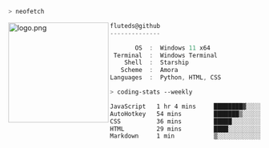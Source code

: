```zsh
> neofetch
```

<!--img align="left" src="https://github.com/fluteds.png" alt="logo.png" width="200"/>-->
<img align="left" src="https://external-content.duckduckgo.com/iu/?u=https%3A%2F%2F78.media.tumblr.com%2F975fca5f82161b190efdcaa05ffbd4ec%2Ftumblr_p6q6m9TJF01x3p3jmo1_500.png&f=1&nofb=1" alt="logo.png" width="200"/>

```csharp
fluteds@github
--------------

       OS  :  Windows 11 x64
 Terminal  :  Windows Terminal
    Shell  :  Starship
   Scheme  :  Amora
Languages  :  Python, HTML, CSS
```

```zsh
> coding-stats --weekly
```

<!--START_SECTION:waka-->

```txt
JavaScript   1 hr 4 mins     ████████▓░░░░░░░░░░░░░░░░   34.56 %
AutoHotkey   54 mins         ███████▒░░░░░░░░░░░░░░░░░   29.16 %
CSS          36 mins         █████░░░░░░░░░░░░░░░░░░░░   19.45 %
HTML         29 mins         ████░░░░░░░░░░░░░░░░░░░░░   15.77 %
Markdown     1 min           ▒░░░░░░░░░░░░░░░░░░░░░░░░   00.79 %
```

<!--END_SECTION:waka-->
